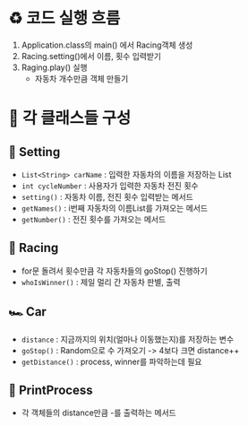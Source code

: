 # ♻️ 코드 실행 흐름
1. Application.class의 main() 에서 Racing객체 생성
2. Racing.setting()에서 이름, 횟수 입력받기
3. Raging.play() 실행
   - 자동차 개수만큼 객체 만들기


# 💠 각 클래스들 구성

## 🧭 Setting
- `List<String> carName` : 입력한 자동차의 이름을 저장하는 List
- `int cycleNumber` : 사용자가 입력한 자동차 전진 횟수
- `setting()` : 자동차 이름, 전진 횟수 입력받는 메서드
- `getNames()` : i번째 자동차의 이름List를 가져오는 메서드
- `getNumber()` : 전진 횟수를 가져오는 메서드

## 🥇 Racing
- for문 돌려서 횟수만큼 각 자동차들의 goStop() 진행하기
- `whoIsWinner()` : 제일 멀리 간 자동차 판별, 출력

## 🏎️ Car
- `distance` : 지금까지의 위치(얼마나 이동했는지)를 저장하는 변수
- `goStop()` : Random으로 수 가져오기 -> 4보다 크면 distance++
- `getDistance()` : process, winner를 파악하는데 필요

## 🎫 PrintProcess
- 각 객체들의 distance만큼 -를 출력하는 메서드

